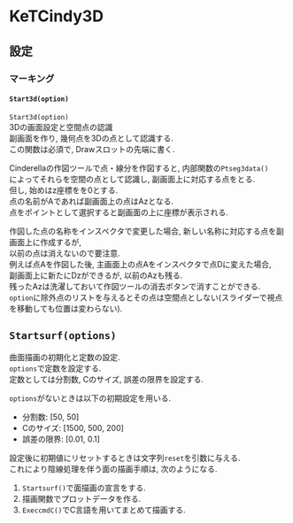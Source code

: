 # KeTCindy3D  
## 設定  
### マーキング  
#### `Start3d(option)`  
`Start3d(option)`  
3Dの画面設定と空間点の認識  
副画面を作り, 幾何点を3Dの点として認識する.  
この関数は必須で, Drawスロットの先端に書く.  
  
Cinderellaの作図ツールで点・線分を作図すると, 内部関数の`Ptseg3data()`  
によってそれらを空間の点として認識し, 副画面上に対応する点をとる.  
但し, 始めはz座標をを0とする.  
点の名前がAであれば副画面上の点はAzとなる.  
点をポイントとして選択すると副画面の上に座標が表示される.  
  
作図した点の名称をインスペクタで変更した場合, 新しい名称に対応する点を副画面上に作成するが,  
以前の点は消えないので要注意.  
例えば点Aを作図した後, 主画面上の点Aをインスペクタで点Dに変えた場合,  
副画面上に新たにDzができるが, 以前のAzも残る.  
残ったAzは洗濯しておいて作図ツールの消去ボタンで消すことができる.  
`option`に除外点のリストを与えるとその点は空間点としない(スライダーで視点を移動しても位置は変わらない).  
  
## `Startsurf(options)`  
曲面描画の初期化と定数の設定.  
`options`で定数を設定する.  
定数としては分割数, Cのサイズ, 誤差の限界を設定する.  
  
`options`がないときは以下の初期設定を用いる.  
- 分割数: [50, 50]  
- Cのサイズ: [1500, 500, 200]  
- 誤差の限界: [0.01, 0.1]  
  
設定後に初期値にリセットするときは文字列`reset`を引数に与える.  
これにより陰線処理を伴う面の描画手順は, 次のようになる.  
1. `Startsurf()`で面描画の宣言をする.  
1. 描画関数でプロットデータを作る.  
1. `ExeccmdC()`でC言語を用いてまとめて描画する.
